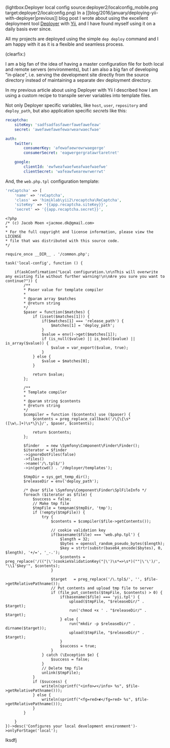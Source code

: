 <!--
Title: Deployer revisited
Author: Jacob Moen
Date: 2016/03/16 20:02
Datetime: 2016-03-16
Description: Deployer now handles all configuration of my Yii projects
View: post
Disqusid: /2016/march/deployer-revisited
ogimage: deployer2/localconfig.png
thumb: deployer2/localconfig_custom.png
Keywords: deployer, yii, configuration, deployment
Tags: yii, deployer, deployment
blogpost: true
published: false
-->
(lightbox:Deployer local config source:deployer2/localconfig_mobile.png target:deployer2/localconfig.png)
In a [[blog/2016/january/deploying-yii-with-deployer|previous]] blog post I wrote about using the excellent deployment tool [Deployer](http://deployer.org/) with [Yii](http://www.yiiframework.com/), and I have found myself using it on a daily basis ever since.

All my projects are deployed using the simple `dep deploy` command and I am happy with it as it is a flexible and seamless process.

(clearfix:)

I am a big fan of the idea of having a master configuration file for both local and remote servers (environments), but I am also a big fan of developing "in-place", i.e. serving the development site directly from the source directory instead of maintaining a separate dev deployment directory.

In my previous article about using Deployer with Yii I described how I am using a custom recipe to transpile server variables into template files.

Not only Deployer specific variables, like `host`, `user`, `repository` and `deploy_path`, but also application specific *secrets* like this:

```yaml
recaptcha:
    siteKey: 'sadfsadfasfawerfawefawefeaw'
    secret: 'awefawefawefewarwearwaecfwae'

auth:
    twitter:
        consumerKey: 'afewafaewrewrwaegerge'
        consumerSecret: 'eagwergergratawrtaretret'

    google:
        clientId: 'ewfweafwaefweafwaefwaefwe'
        clientSecret: 'wafeawfwearewrwerrwt'
```
And, the `web.php.tpl` configuration template:

```php
'reCaptcha' => [
    'name' => 'reCaptcha',
    'class' => 'himiklab\yii2\recaptcha\ReCaptcha',
    'siteKey' => '{{app.recaptcha.siteKey}}',
    'secret' => '{{app.recaptcha.secret}}',
```

```
<?php
/* (c) Jacob Moen <jacmoe.dk@gmail.com>
*
* For the full copyright and license information, please view the LICENSE
* file that was distributed with this source code.
*/

require_once __DIR__ . '/common.php';

task('local-config', function () {

    if(askConfirmation("Local configuration.\n\nThis will overwrite any existing file without further warning!\n\nAre you sure you want to continue?")) {
        /**
        * Paser value for template compiler
        *
        * @param array $matches
        * @return string
        */
        $paser = function($matches) {
            if (isset($matches[1])) {
                if($matches[1] === 'release_path') {
                    $matches[1] = 'deploy_path';
                }
                $value = env()->get($matches[1]);
                if (is_null($value) || is_bool($value) || is_array($value)) {
                    $value = var_export($value, true);
                }
            } else {
                $value = $matches[0];
            }

            return $value;
        };

        /**
        * Template compiler
        *
        * @param string $contents
        * @return string
        */
        $compiler = function ($contents) use ($paser) {
            $contents = preg_replace_callback('/\{\{\s*([\w\.]+)\s*\}\}/', $paser, $contents);

            return $contents;
        };

        $finder   = new \Symfony\Component\Finder\Finder();
        $iterator = $finder
        ->ignoreDotFiles(false)
        ->files()
        ->name('/\.tpl$/')
        ->in(getcwd() . '/deployer/templates');

        $tmpDir = sys_get_temp_dir();
        $releaseDir = env('deploy_path');

        /* @var $file \Symfony\Component\Finder\SplFileInfo */
        foreach ($iterator as $file) {
            $success = false;
            // Make tmp file
            $tmpFile = tempnam($tmpDir, 'tmp');
            if (!empty($tmpFile)) {
                try {
                    $contents = $compiler($file->getContents());

                    // cookie validation key
                    if(basename($file) === 'web.php.tpl') {
                        $length = 32;
                        $bytes = openssl_random_pseudo_bytes($length);
                        $key = strtr(substr(base64_encode($bytes), 0, $length), '+/=', '_-.');
                        $contents = preg_replace('/(("|\')cookieValidationKey("|\')\s*=>\s*)(""|\'\')/', "\\1'$key'", $contents);
                    }

                    $target   = preg_replace('/\.tpl$/', '', $file->getRelativePathname());
                    // Put contents and upload tmp file to server
                    if (file_put_contents($tmpFile, $contents) > 0) {
                        if(basename($file) === 'yii.tpl') {
                            upload($tmpFile, "$releaseDir/" . $target);
                            run('chmod +x ' . "$releaseDir/" . $target);
                        } else {
                            run("mkdir -p $releaseDir/" . dirname($target));
                            upload($tmpFile, "$releaseDir/" . $target);
                        }
                        $success = true;
                    }
                } catch (\Exception $e) {
                    $success = false;
                }
                // Delete tmp file
                unlink($tmpFile);
            }
            if ($success) {
                writeln(sprintf("<info>✔</info> %s", $file->getRelativePathname()));
            } else {
                writeln(sprintf("<fg=red>✘</fg=red> %s", $file->getRelativePathname()));
            }
        }

    }
})->desc('Configures your local development environment')->onlyForStage('local');
```
lksdfj
